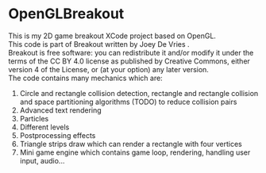 # OpenGLBreakout
This is my 2D game breakout XCode project based on OpenGL.<br />
This code is part of Breakout written by Joey De Vries .<br />
Breakout is free software: you can redistribute it and/or modify it under the terms of the CC BY 4.0 license as published by Creative Commons, either version 4 of the License, or (at your option) any later version.<br />
The code contains many mechanics which are:<br />
1. Circle and rectangle collision detection, rectangle and rectangle collision and space partitioning algorithms (TODO) to reduce collision pairs<br />
2. Advanced text rendering<br />
3. Particles<br />
4. Different levels<br />
5. Postprocessing effects<br />
6. Triangle strips draw which can render a rectangle with four vertices<br />
7. Mini game engine which contains game loop, rendering, handling user input, audio...<br />
